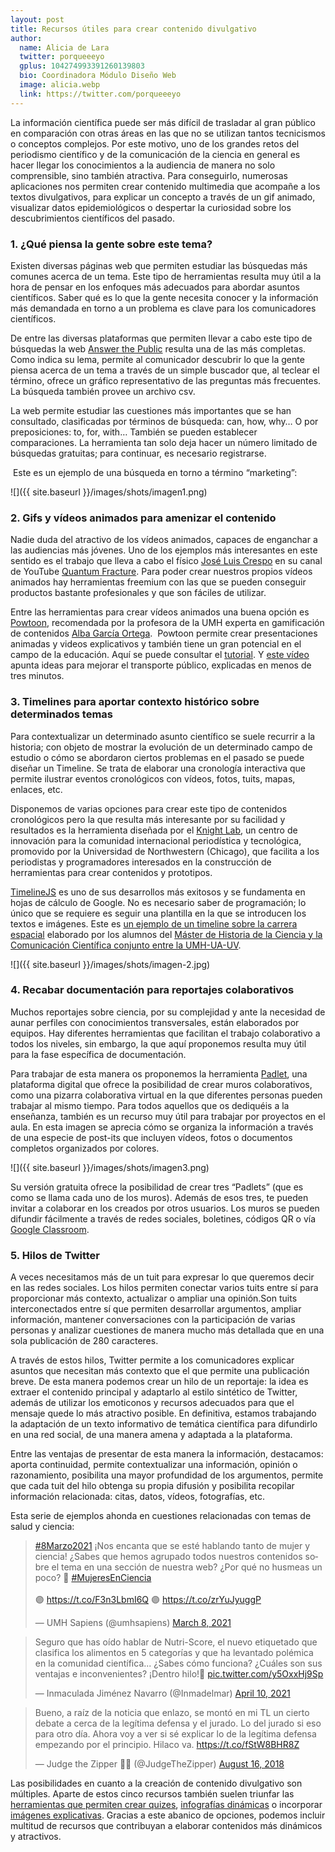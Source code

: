 ```yaml
---
layout: post
title: Recursos útiles para crear contenido divulgativo
author:
  name: Alicia de Lara
  twitter: porqueeeyo
  gplus: 104274993391260139803 
  bio: Coordinadora Módulo Diseño Web
  image: alicia.webp
  link: https://twitter.com/porqueeeyo
---
```

La información científica puede ser más difícil de trasladar al gran público en comparación con otras áreas en las que no se utilizan tantos tecnicismos o conceptos complejos. Por este motivo, uno de los grandes retos del periodismo científico y de la comunicación de la ciencia en general es hacer llegar los conocimientos a la audiencia de manera no solo comprensible, sino también atractiva. Para conseguirlo, numerosas aplicaciones nos permiten crear contenido multimedia que acompañe a los textos divulgativos, para explicar un concepto a través de un gif animado, visualizar datos epidemiológicos o despertar la curiosidad sobre los descubrimientos científicos del pasado.

### 1. **¿Qué piensa la gente sobre este tema?**

Existen diversas páginas web que permiten estudiar las búsquedas más comunes acerca de un tema. Este tipo de herramientas resulta muy útil a la hora de pensar en los enfoques más adecuados para abordar asuntos científicos. Saber qué es lo que la gente necesita conocer y la información más demandada en torno a un problema es clave para los comunicadores científicos.

De entre las diversas plataformas que permiten llevar a cabo este tipo de búsquedas la web [Answer the Public](https://answerthepublic.com/) resulta una de las más completas. Como indica su lema, permite al comunicador descubrir lo que la gente piensa acerca de un tema a través de un simple buscador que, al teclear el término, ofrece un gráfico representativo de las preguntas más frecuentes. La búsqueda también provee un archivo csv.

La web permite estudiar las cuestiones más importantes que se han consultado, clasificadas por términos de búsqueda: can, how, why… O por preposiciones: to, for, with… También se pueden establecer comparaciones. La herramienta tan solo deja hacer un número limitado de búsquedas gratuitas; para continuar, es necesario registrarse.

 Este es un ejemplo de una búsqueda en torno a término “marketing”:

![]({{ site.baseurl }}/images/shots/imagen1.png)

### 2. **Gifs y vídeos animados para amenizar el contenido**

Nadie duda del atractivo de los vídeos animados, capaces de enganchar a las audiencias más jóvenes. Uno de los ejemplos más interesantes en este sentido es el trabajo que lleva a cabo el físico [José Luis Crespo](https://twitter.com/QuantumFracture) en su canal de YouTube [Quantum Fracture](https://www.youtube.com/channel/UCbdSYaPD-lr1kW27UJuk8Pw). Para poder crear nuestros propios vídeos animados hay herramientas freemium con las que se pueden conseguir productos bastante profesionales y que son fáciles de utilizar.

Entre las herramientas para crear vídeos animados una buena opción es [Powtoon](https://www.powtoon.com/), recomendada por la profesora de la UMH experta en gamificación de contenidos [Alba García Ortega](https://www.researchgate.net/profile/Alba-Garcia-Ortega-2/publication/326300067_Gamificacion_del_contenido_periodistico_para_mejorar_el_engagement_analisis_de_cuatro_casos_de_exito/links/5b44a9200f7e9b1c722063e6/Gamificacion-del-contenido-periodistico-para-mejorar-el-engagement-analisis-de-cuatro-casos-de-exito.pdf).  Powtoon permite crear presentaciones animadas y videos explicativos y también tiene un gran potencial en el campo de la educación. Aquí se puede consultar el [tutorial](https://contenedor-digital.buenosaires.gob.ar/descargar/513bab-tutorial-powtoon.pdf). Y [este vídeo](https://www.youtube.com/watch?v=OedkfNGUyco&t=34s) apunta ideas para mejorar el transporte público, explicadas en menos de tres minutos.

### 3. **Timelines para aportar contexto histórico sobre determinados temas**

Para contextualizar un determinado asunto científico se suele recurrir a la historia; con objeto de mostrar la evolución de un determinado campo de estudio o cómo se abordaron ciertos problemas en el pasado se puede diseñar un Timeline. Se trata de elaborar una cronología interactiva que permite ilustrar eventos cronológicos con vídeos, fotos, tuits, mapas, enlaces, etc.

Disponemos de varias opciones para crear este tipo de contenidos cronológicos pero la que resulta más interesante por su facilidad y resultados es la herramienta diseñada por el [Knight Lab](https://knightlab.northwestern.edu/), un centro de innovación para la comunidad internacional periodística y tecnológica, promovido por la Universidad de Northwestern (Chicago), que facilita a los periodistas y programadores interesados en la construcción de herramientas para crear contenidos y prototipos.

[TimelineJS](http://timeline.knightlab.com/) es uno de sus desarrollos más exitosos y se fundamenta en hojas de cálculo de Google. No es necesario saber de programación; lo único que se requiere es seguir una plantilla en la que se introducen los textos e imágenes. Este es [un ejemplo de un timeline sobre la carrera espacial](https://cdn.knightlab.com/libs/timeline3/latest/embed/index.html?source=1ZZpcFTWgvpUOzTRg5i8PRI6NhbBkhfeyVeEX5ZhZv3c&font=Default&lang=en&initial_zoom=2&height=650) elaborado por los alumnos del [Máster de Historia de la Ciencia y la Comunicación Científica conjunto entre la UMH-UA-UV](http://www.historia-ciencia-comunicacion.org/Joomla/index.php).

![]({{ site.baseurl }}/images/shots/imagen-2.jpg)

### 4. **Recabar documentación para reportajes colaborativos**

Muchos reportajes sobre ciencia, por su complejidad y ante la necesidad de aunar perfiles con conocimientos transversales, están elaborados por equipos. Hay diferentes herramientas que facilitan el trabajo colaborativo a todos los niveles, sin embargo, la que aquí proponemos resulta muy útil para la fase específica de documentación.

Para trabajar de esta manera os proponemos la herramienta [](https://es.padlet.com/)[Padlet](https://es.padlet.com/), una plataforma digital que ofrece la posibilidad de crear muros colaborativos, como una pizarra colaborativa virtual en la que diferentes personas pueden trabajar al mismo tiempo. Para todos aquellos que os dediquéis a la enseñanza, también es un recurso muy útil para trabajar por proyectos en el aula. En esta imagen se aprecia cómo se organiza la información a través de una especie de post-its que incluyen vídeos, fotos o documentos completos organizados por colores.

![]({{ site.baseurl }}/images/shots/imagen3.png)

Su versión gratuita ofrece la posibilidad de crear tres “Padlets” (que es como se llama cada uno de los muros). Además de esos tres, te pueden invitar a colaborar en los creados por otros usuarios. Los muros se pueden difundir fácilmente a través de redes sociales, boletines, códigos QR o vía [Google Classroom](https://edu.google.com/intl/es-419/products/classroom/?modal_active=none&gclid=CjwKCAjwmv-DBhAMEiwA7xYrd0bkjb6kFY6U2w9LfC4BpNjVkTEukGyflUUTzcoP1JRsgeZL0i02pBoCKc8QAvD_BwE&gclsrc=aw.ds).

### 5. **Hilos de Twitter**

A veces necesitamos más de un tuit para expresar lo que queremos decir en las redes sociales. Los hilos permiten conectar varios tuits entre sí para proporcionar más contexto, actualizar o ampliar una opinión.Son tuits interconectados entre sí que permiten desarrollar argumentos, ampliar información, mantener conversaciones con la participación de varias personas y analizar cuestiones de manera mucho más detallada que en una sola publicación de 280 caracteres.

A través de estos hilos, Twitter permite a los comunicadores explicar asuntos que necesitan más contexto que el que permite una publicación breve. De esta manera podemos crear un hilo de un reportaje: la idea es extraer el contenido principal y adaptarlo al estilo sintético de Twitter, además de utilizar los emoticonos y recursos adecuados para que el mensaje quede lo más atractivo posible. En definitiva, estamos trabajando la adaptación de un texto informativo de temática científica para difundirlo en una red social, de una manera amena y adaptada a la plataforma.

Entre las ventajas de presentar de esta manera la información, destacamos: aporta continuidad, permite contextualizar una información, opinión o razonamiento, posibilita una mayor profundidad de los argumentos, permite que cada tuit del hilo obtenga su propia difusión y posibilita recopilar información relacionada: citas, datos, vídeos, fotografías, etc.

Esta serie de ejemplos ahonda en cuestiones relacionadas con temas de salud y ciencia: 

<blockquote class="twitter-tweet"><p lang="es" dir="ltr"><a href="https://twitter.com/hashtag/8Marzo2021?src=hash&amp;ref_src=twsrc%5Etfw">#8Marzo2021</a> ¡Nos encanta que se esté hablando tanto de mujer y ciencia! ¿Sabes que hemos agrupado todos nuestros contenidos sobre el tema en una sección de nuestra web? ¿Por qué no husmeas un poco? 👀 <a href="https://twitter.com/hashtag/MujeresEnCiencia?src=hash&amp;ref_src=twsrc%5Etfw">#MujeresEnCiencia</a><br><br>🟣 <a href="https://t.co/F3n3LbmI6Q">https://t.co/F3n3LbmI6Q</a> 🟣 <a href="https://t.co/zrYuJyuggP">https://t.co/zrYuJyuggP</a></p>&mdash; UMH Sapiens (@umhsapiens) <a href="https://twitter.com/umhsapiens/status/1368847201506627591?ref_src=twsrc%5Etfw">March 8, 2021</a></blockquote> <script async src="https://platform.twitter.com/widgets.js" charset="utf-8"></script>

<blockquote class="twitter-tweet"><p lang="es" dir="ltr">Seguro que has oído hablar de Nutri-Score, el nuevo etiquetado que clasifica los alimentos en 5 categorías y que ha levantado polémica en la comunidad científica... ¿Sabes cómo funciona? ¿Cuáles son sus ventajas e inconvenientes? ¡Dentro hilo!🧵 <a href="https://t.co/y5OxxHj9Sp">pic.twitter.com/y5OxxHj9Sp</a></p>&mdash; Inmaculada Jiménez Navarro (@Inmadelmar) <a href="https://twitter.com/Inmadelmar/status/1380799224661618688?ref_src=twsrc%5Etfw">April 10, 2021</a></blockquote> <script async src="https://platform.twitter.com/widgets.js" charset="utf-8"></script>

<blockquote class="twitter-tweet"><p lang="es" dir="ltr">Bueno, a raíz de la noticia que enlazo, se montó en mi TL un cierto debate a cerca de la legítima defensa y el jurado. Lo del jurado si eso para otro día. Ahora voy a ver si sé explicar lo de la legítima defensa empezando por el principio. Hilaco va. <a href="https://t.co/fStW8BHR8Z">https://t.co/fStW8BHR8Z</a></p>&mdash; Judge the Zipper 💚💙 (@JudgeTheZipper) <a href="https://twitter.com/JudgeTheZipper/status/1030177907421929472?ref_src=twsrc%5Etfw">August 16, 2018</a></blockquote> <script async src="https://platform.twitter.com/widgets.js" charset="utf-8"></script>

Las posibilidades en cuanto a la creación de contenido divulgativo son múltiples. Aparte de estos cinco recursos también suelen triunfar las [herramientas que permiten crear quizes](https://www.creatividad.cloud/5-aplicaciones-para-realizar-juegos-de-preguntas-en-clase/), [infografías dinámicas](https://www.educaciontrespuntocero.com/recursos/crear-infografias/) o incorporar [imágenes explicativas](https://www.thinglink.com/). Gracias a este abanico de opciones, podemos incluir multitud de recursos que contribuyan a elaborar contenidos más dinámicos y atractivos.